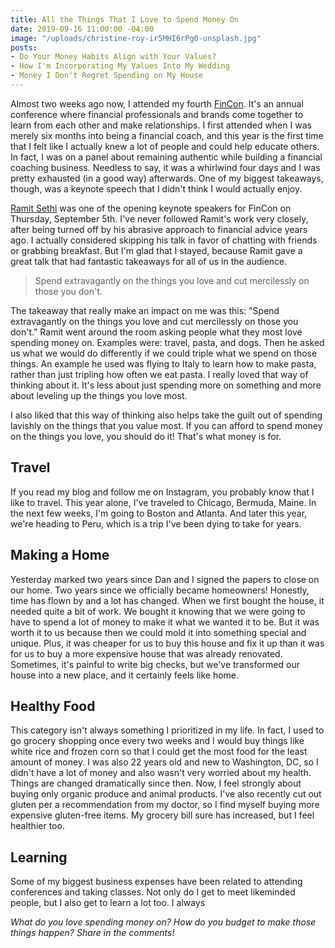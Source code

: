 ```yaml
---
title: All the Things That I Love to Spend Money On
date: 2019-09-16 11:00:00 -04:00
image: "/uploads/christine-roy-ir5MHI6rPg0-unsplash.jpg"
posts:
- Do Your Money Habits Align with Your Values?
- How I'm Incorporating My Values Into My Wedding
- Money I Don't Regret Spending on My House
---
```


Almost two weeks ago now, I attended my fourth [FinCon](https://finconexpo.com/). It's an annual conference where financial professionals and brands come together to learn from each other and make relationships. I first attended when I was merely six months into being a financial coach, and this year is the first time that I felt like I actually knew a lot of people and could help educate others. In fact, I was on a panel about remaining authentic while building a financial coaching business. Needless to say, it was a whirlwind four days and I was pretty exhausted (in a good way) afterwards. One of my biggest takeaways, though, was a keynote speech that I didn't think I would actually enjoy.

[Ramit Sethi](https://www.iwillteachyoutoberich.com/) was one of the opening keynote speakers for FinCon on Thursday, September 5th. I've never followed Ramit's work very closely, after being turned off by his abrasive approach to financial advice years ago. I actually considered skipping his talk in favor of chatting with friends or grabbing breakfast. But I'm glad that I stayed, because Ramit gave a great talk that had fantastic takeaways for all of us in the audience.

> Spend extravagantly on the things you love and cut mercilessly on those you don't.

The takeaway that really make an impact on me was this: "Spend extravagantly on the things you love and cut mercilessly on those you don't." Ramit went around the room asking people what they most love spending money on. Examples were: travel, pasta, and dogs. Then he asked us what we would do differently if we could triple what we spend on those things. An example he used was flying to Italy to learn how to make pasta, rather than just tripling how often we eat pasta. I really loved that way of thinking about it. It's less about just spending more on something and more about leveling up the things you love most. 

I also liked that this way of thinking also helps take the guilt out of spending lavishly on the things that you value most. If you can afford to spend money on the things you love, you should do it! That's what money is for. 

## Travel

If you read my blog and follow me on Instagram, you probably know that I like to travel. This year alone, I've traveled to Chicago, Bermuda, Maine. In the next few weeks, I'm going to Boston and Atlanta. And later this year, we're heading to Peru, which is a trip I've been dying to take for years. 

## Making a Home

Yesterday marked two years since Dan and I signed the papers to close on our home. Two years since we officially became homeowners! Honestly, time has flown by and a lot has changed. When we first bought the house, it needed quite a bit of work. We bought it knowing that we were going to have to spend a lot of money to make it what we wanted it to be. But it was worth it to us because then we could mold it into something special and unique. Plus, it was cheaper for us to buy this house and fix it up than it was for us to buy a more expensive house that was already renovated. Sometimes, it's painful to write big checks, but we've transformed our house into a new place, and it certainly feels like home.

## Healthy Food

This category isn't always something I prioritized in my life. In fact, I used to go grocery shopping once every two weeks and I would buy things like white rice and frozen corn so that I could get the most food for the least amount of money. I was also 22 years old and new to Washington, DC, so I didn't have a lot of money and also wasn't very worried about my health. Things are changed dramatically since then. Now, I feel strongly about buying only organic produce and animal products. I've also recently cut out gluten per a recommendation from my doctor, so I find myself buying more expensive gluten-free items. My grocery bill sure has increased, but I feel healthier too.

## Learning

Some of my biggest business expenses have been related to attending conferences and taking classes. Not only do I get to meet likeminded people, but I also get to learn a lot too. I always 

*What do you love spending money on? How do you budget to make those things happen? Share in the comments!*